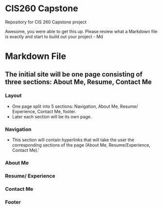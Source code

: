 # CIS260 Capstone

Repository for CIS 260 Capstone project

Awesome, you were able to get this up. Please review what a Markdown file is exactly and start to build out your project - Md 

# Markdown File

## The initial site will be one page consisting of three sections: About Me, Resume, Contact Me
### Layout
- One page split into 5 sections: Navigation, About Me, Resume/ Experience, Contact Me, footer. 
- Later each section will be its own page.
### Navigation
- This section will contain hyperlinks that will take the user the corresponding sections of the page (About Me, Resume/Experience, Contact Me).'

### About Me

### Resume/ Experience

### Contact Me

### Footer




